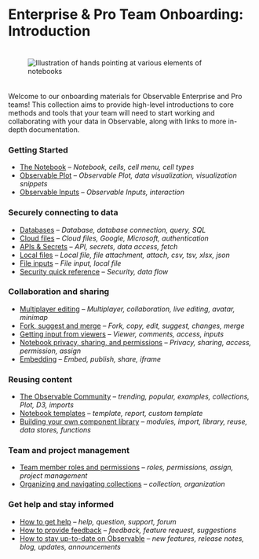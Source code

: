 # Enterprise & Pro Team Onboarding: Introduction

<figure>
  <img
    style="margin:20px auto;max-width: 90%"
    src="/enterprise-pro/introduction/teams-intro.png" alt="Illustration of hands pointing at various elements of notebooks"
  />
</figure>

Welcome to our onboarding materials for Observable Enterprise and Pro teams! This collection aims to provide high-level introductions to core methods and tools that your team will need to start working and collaborating with your data in Observable, along with links to more in-depth documentation. 

### **Getting Started**
- <a href="/enterprise-pro/getting-started/getting-started#the-notebook">The Notebook</a> – _Notebook, cells, cell menu, cell types_
- <a href="/enterprise-pro/getting-started/getting-started#observable-plot">Observable Plot</a> – _Observable Plot, data visualization, visualization snippets_
- <a href="/enterprise-pro/getting-started/getting-started#observable-inputs">Observable Inputs</a> – _Observable Inputs, interaction_

### **Securely connecting to data**
- <a href="/enterprise-pro/connecting-to-data/connecting-to-data#databases">Databases</a> – _Database, database connection, query, SQL_
- <a href="/enterprise-pro/connecting-to-data/connecting-to-data#cloud-files">Cloud files</a> – _Cloud files, Google, Microsoft, authentication_
- <a href="/enterprise-pro/connecting-to-data/connecting-to-data#apis-secrets">APIs & Secrets</a> – _API, secrets, data access, fetch_
- <a href="/enterprise-pro/connecting-to-data/connecting-to-data#local-files">Local files</a> – _Local file, file attachment, attach, csv, tsv, xlsx, json_
- <a href="/enterprise-pro/connecting-to-data/connecting-to-data#file-inputs">File inputs</a> – _File input, local file_
- <a href="/enterprise-pro/connecting-to-data/connecting-to-data#security-quick-reference">Security quick reference</a> – _Security, data flow_

### **Collaboration and sharing**
- <a href="/enterprise-pro/collaboration-sharing/collaboration-sharing#multiplayer-editing">Multiplayer editing</a> – _Multiplayer, collaboration, live editing, avatar, minimap_
- <a href="/enterprise-pro/collaboration-sharing/collaboration-sharing#fork-suggest-merge">Fork, suggest and merge</a> – _Fork, copy, edit, suggest, changes, merge_
- <a href="/enterprise-pro/collaboration-sharing/collaboration-sharing#multiplayer-editing#getting-input-from-viewers">Getting input from viewers</a> – _Viewer, comments, access, inputs_
- <a href="/enterprise-pro/collaboration-sharing/collaboration-sharing#multiplayer-editing#notebook-privacy-sharing-and-permissions">Notebook privacy, sharing, and permissions</a> – _Privacy, sharing, access, permission, assign_
- <a href="/enterprise-pro/collaboration-sharing/collaboration-sharing#multiplayer-editing#embedding">Embedding</a> – _Embed, publish, share, iframe_

### **Reusing content**
- <a href="/enterprise-pro/reusing-content/reusing-content#the-observable-community">The Observable Community</a> – _trending, popular, examples, collections, Plot, D3, imports_
- <a href="/enterprise-pro/reusing-content/reusing-content#templates">Notebook templates</a> – _template, report, custom template_
- <a href="/enterprise-pro/reusing-content/reusing-content#building-your-own-component-library">Building your own component library</a> – _modules, import, library, reuse, data stores, functions_

### **Team and project management**
- <a href="/enterprise-pro/team-project-management/team-project-management#team-member-roles-and-permissions">Team member roles and permissions</a> – _roles, permissions, assign, project management_
- <a href="/enterprise-pro/team-project-management/team-project-management#organizing-and-navigating-collections">Organizing and navigating collections</a> – _collection, organization_

### **Get help and stay informed**
- <a href="/enterprise-pro/getting-help/getting-help#how-to-get-help">How to get help</a> – _help, question, support, forum_
- <a href="/enterprise-pro/getting-help/getting-help#how-to-provide-feedback">How to provide feedback</a> – _feedback, feature request, suggestions_
- <a href="/enterprise-pro/getting-help/getting-help#how-to-stay-up-to-date-on-observable">How to stay up-to-date on Observable</a> – _new features, release notes, blog, updates, announcements_

